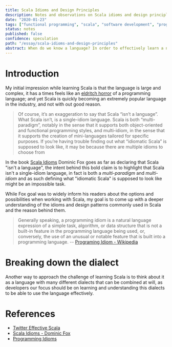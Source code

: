 ```yaml
---
title: Scala Idioms and Design Principles
description: Notes and observations on Scala idioms and design principles
date: "2020-01-23"
tags: ["functional programming", "scala", "software development", "programming", "engineering"]
status: notes
published: false
confidence: speculation
path: "/essay/scala-idioms-and-design-principles"
abstract: When do we know a language? In order to effectively learn a new programming language one should be capable to understand the basic language and idioms on said language.
---
```


# Introduction
My initial impression while learning Scala is that the language is large and complex, it has a times feels like an [eldritch horror](https://www.vocabulary.com/dictionary/eldritch) of a programming language; and yet Scala is quickly becoming an extremely popular language in the industry, and not with out good reason. 

> Of course, it’s an exaggeration to say that Scala “isn’t a language”. What Scala isn’t, is a single-idiom language. Scala is both “multi-paradigm”, notably in the sense that it supports both object-oriented and functional programming styles, and multi-idiom, in the sense that it supports the creation of mini-languages tailored for specific purposes. If you’re having trouble finding out what “idiomatic Scala” is supposed to look like, it may be because there are multiple idioms to choose from

In the book [Scala Idioms](https://leanpub.com/scalaidioms) Dominic Fox goes as far as declaring that Scala "isn't a language", the intent behind this bold claim is to highlight that Scala isn't a single-idiom language, in fact is both a _multi-paradigm_ and _multi-idiom_ and as such defining what "idiomatic Scala" is supposed to look like might be an impossible task.

While Fox goal was to widely inform his readers about the options and possibilities when working with Scala, my goal is to come up with a deeper understanding of the idioms and design patterns commonly used in Scala and the reason behind them. 

> Generally speaking, a programming idiom is a natural language expression of a simple task, algorithm, or data structure that is not a built-in feature in the programming language being used, or, conversely, the use of an unusual or notable feature that is built into a programming language.
-- [Programing Idiom - Wikipedia](https://en.wikipedia.org/wiki/Programming_idiom)

# Breaking down the dialect 

Another way to approach the challenge of learning Scala is to think about it as a language with many different dialects that can be combined at will, as developers our focus should be on learning and understanding this dialects to be able to use the language effectively. 


# References
- [Twitter Effective Scala](https://twitter.github.io/effectivescala/)
- [Scala Idioms - Dominic Fox](https://leanpub.com/scalaidioms/read)
- [Programming Idioms](https://www.programming-idioms.org)